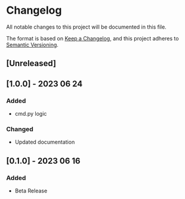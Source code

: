 # Changelog
All notable changes to this project will be documented in this file.

The format is based on [Keep a Changelog](https://keepachangelog.com/en/1.0.0/),
and this project adheres to [Semantic Versioning](https://semver.org/spec/v2.0.0.html).

## [Unreleased]

## [1.0.0] - 2023 06 24
### Added
- cmd.py logic
### Changed
- Updated documentation

## [0.1.0] - 2023 06 16
### Added
- Beta Release
